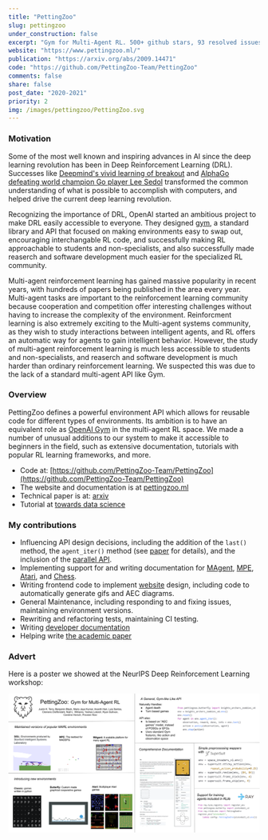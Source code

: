 ```yaml
---
title: "PettingZoo"
slug: pettingzoo
under_construction: false
excerpt: "Gym for Multi-Agent RL. 500+ github stars, 93 resolved issues."
website: "https://www.pettingzoo.ml/"
publication: "https://arxiv.org/abs/2009.14471"
code: "https://github.com/PettingZoo-Team/PettingZoo"
comments: false
share: false
post_date: "2020-2021"
priority: 2
img: /images/pettingzoo/PettingZoo.svg
---
```


### Motivation

Some of the most well known and inspiring advances in AI since the deep learning revolution has been in Deep Reinforcement Learning (DRL). Successes like [Deepmind's vivid learning of breakout](https://www.youtube.com/watch?v=TmPfTpjtdgg) and [AlphaGo defeating world champion Go player Lee Sedol](https://deepmind.com/alphago-korea) transformed the common understanding of what is possible to accomplish with computers, and helped drive the current deep learning revolution.

Recognizing the importance of DRL, OpenAI started an ambitious project to make DRL easily accessible to everyone. They designed [gym](https://gym.openai.com/), a standard library and API that focused on making environments easy to swap out, encouraging interchangable RL code, and successfully making RL approachable to students and non-specialists, and also successfully made reaserch and software development much easier for the specialized RL community.

Multi-agent reinforcement learning has gained massive popularity in recent years, with hundreds of papers being published in the area every year. Multi-agent tasks are important to the reinforcement learning community because cooperation and competition offer interesting challenges without having to increase the complexity of the environment. Reinforcment learning is also extremely exciting to the Multi-agent systems community, as they wish to study interactions between intelligent agents, and RL offers an automatic way for agents to gain intelligent behavior. However, the study of multi-agent reinforcement learning is much less accessible to students and non-specialists, and reaserch and software development is much harder than ordinary reinforcement learning. We suspected this was due to the lack of a standard multi-agent API like Gym.

### Overview

PettingZoo defines a powerful environment API which allows for reusable code for different types of environments. Its ambition is to have an equivalent role as [OpenAI Gym](https://gym.openai.com/) in the multi-agent RL space. We made a number of unusual additions to our system to make it accessible to beginners in the field, such as extensive documentation, tutorials with popular RL learning frameworks, and more.

* Code at: [https://github.com/PettingZoo-Team/PettingZoo](https://github.com/PettingZoo-Team/PettingZoo)
* The website and documentation is at [pettingzoo.ml](https://www.pettingzoo.ml/)
* Technical paper is at: [arxiv](https://arxiv.org/abs/2009.14471)
* Tutorial at [towards data science](https://towardsdatascience.com/multi-agent-deep-reinforcement-learning-in-15-lines-of-code-using-pettingzoo-e0b963c0820b)

### My contributions

* Influencing API design decisions, including the addition of the `last()` method, the `agent_iter()` method (see [paper](https://arxiv.org/abs/2009.14471) for details), and the inclusion of the [parallel API](https://www.pettingzoo.ml/api).
* Implementing support for and writing documentation for [MAgent](https://www.pettingzoo.ml/magent), [MPE](https://www.pettingzoo.ml/mpe), [Atari](https://www.pettingzoo.ml/atari), and [Chess](https://www.pettingzoo.ml/classic/chess).
* Writing frontend code to implement [website](https://www.pettingzoo.ml/) design, including code to automatically generate gifs and AEC diagrams.
* General Maintenance, including responding to and fixing issues, maintaining environment versions.
* Rewriting and refactoring tests, maintaining CI testing.
* Writing [developer documentation](https://www.pettingzoo.ml/dev_docs)
* Helping write [the academic paper](https://arxiv.org/abs/2009.14471)

### Advert

Here is a poster we showed at the NeurIPS Deep Reinforcement Learning workshop:

![Poster advert](/images/pettingzoo/Neurips_DRL_poster.svg)
